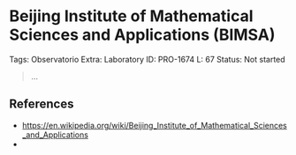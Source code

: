 # Beijing Institute of Mathematical Sciences and Applications (BIMSA)

Tags: Observatorio
Extra: Laboratory
ID: PRO-1674
L: 67
Status: Not started

> …
> 

## References

- https://en.wikipedia.org/wiki/Beijing_Institute_of_Mathematical_Sciences_and_Applications
-